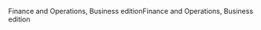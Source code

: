 <span data-ttu-id="342b4-101">Finance and Operations, Business edition</span><span class="sxs-lookup"><span data-stu-id="342b4-101">Finance and Operations, Business edition</span></span>
